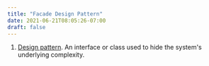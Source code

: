 ```yaml
---
title: "Facade Design Pattern"
date: 2021-06-21T08:05:26-07:00
draft: false
---
```


1. [Design pattern](#design-pattern). An interface or class used to hide the system's underlying complexity.
